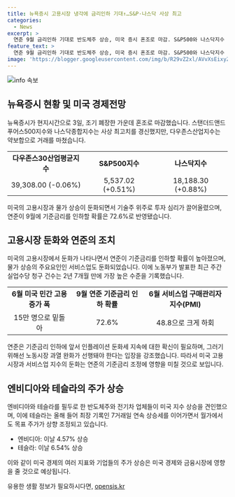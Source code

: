 ```yaml
---
title: 뉴욕증시 고용시장 냉각에 금리인하 기대↑…S&P·나스닥 사상 최고
categories:
  - News
excerpt: >
  연준 9월 금리인하 기대로 반도체주 상승, 미국 증시 혼조로 마감. S&P500와 나스닥지수 사상 최고치 경신하며 우려주인 다우존스는 보합. 미국 고용시장 둔화로 금리인하 기대 커지며 기술주 투자 심리 상승. 미국 민간기업 고용 증가세 둔화, 실업수당 청구 건수 증가로 경기 둔화 우려강화. 연준 9월 금리인하 확률 72.6% 반영. 엔비디아와 테슬라 주가 상승세 지속, 테슬라 목표주가 상향 조정에도 글로벌 증시에 영향력 확대.
feature_text: >
  연준 9월 금리인하 기대로 반도체주 상승, 미국 증시 혼조로 마감. S&P500와 나스닥지수 사상 최고치 경신하며 우려주인 다우존스는 보합. 미국 고용시장 둔화로 금리인하 기대 커지며 기술주 투자 심리 상승. 미국 민간기업 고용 증가세 둔화, 실업수당 청구 건수 증가로 경기 둔화 우려강화. 연준 9월 금리인하 확률 72.6% 반영. 엔비디아와 테슬라 주가 상승세 지속, 테슬라 목표주가 상향 조정에도 글로벌 증시에 영향력 확대.
image: 'https://blogger.googleusercontent.com/img/b/R29vZ2xl/AVvXsEixyZcFfHzMRdzZMjFBmAUKJYCLCGyLL1o632UiGVXcaFdKo_bkvkuCioo0uUKlGfBVcT3P84aROyZIXSBEx3Aw5nCQ3pTgDom1WDC4m8eifvWiAmWEEVb4x6G_l8C0QH225ldMjyaFvpxGEBGNO37VmDTDMHGhJPq73UglMfDca1-0aw/s1600/blogspot.png'
---
```


<p><img src="https://blogger.googleusercontent.com/img/b/R29vZ2xl/AVvXsEixyZcFfHzMRdzZMjFBmAUKJYCLCGyLL1o632UiGVXcaFdKo_bkvkuCioo0uUKlGfBVcT3P84aROyZIXSBEx3Aw5nCQ3pTgDom1WDC4m8eifvWiAmWEEVb4x6G_l8C0QH225ldMjyaFvpxGEBGNO37VmDTDMHGhJPq73UglMfDca1-0aw/s1600/blogspot.png" alt="info 속보" /></p>

<h2 data-ke-size="size26">뉴욕증시 현황 및 미국 경제전망</h2>

<p data-ke-size="size16">뉴욕증시가 현지시간으로 3일, 조기 폐장한 가운데 혼조로 마감했습니다. 스탠더드앤드푸어스500지수와 나스닥종합지수는 사상 최고치를 경신했지만, 다우존스산업지수는 약보합으로 거래를 마쳤습니다.</p>

<table>
  <tr>
    <td style="text-align: center; height: 17px;"><b>다우존스30산업평균지수</b></td>
    <td style="text-align: center; height: 17px;"><b>S&P500지수</b></td>
    <td style="text-align: center; height: 17px;"><b>나스닥지수</b></td>
  </tr>
  <tr>
    <td style="text-align: center; height: 17px;">39,308.00 (-0.06%)</td>
    <td style="text-align: center; height: 17px;">5,537.02 (+0.51%)</td>
    <td style="text-align: center; height: 17px;">18,188.30 (+0.88%)</td>
  </tr>
</table>

<p data-ke-size="size16">미국의 고용시장과 물가 상승이 둔화되면서 기술주 위주로 투자 심리가 끌어올렸으며, 연준이 9월에 기준금리를 인하할 확률은 72.6%로 반영됐습니다.</p>

<h2 data-ke-size="size26">고용시장 둔화와 연준의 조치</h2>

<p data-ke-size="size16">미국의 고용시장에서 둔화가 나타나면서 연준이 기준금리를 인하할 확률이 높아졌으며, 물가 상승의 주요요인인 서비스업도 둔화되었습니다. 이에 노동부가 발표한 최근 주간 실업수당 청구 건수는 2년 7개월 만에 가장 높은 수준을 기록했습니다.</p>

<table>
  <tr>
    <td style="text-align: center; height: 17px;"><b>6월 미국 민간 고용 증가 폭</b></td>
    <td style="text-align: center; height: 17px;"><b>9월 연준 기준금리 인하 확률</b></td>
    <td style="text-align: center; height: 17px;"><b>6월 서비스업 구매관리자지수(PMI)</b></td>
  </tr>
  <tr>
    <td style="text-align: center; height: 17px;">15만 명으로 밑돌아</td>
    <td style="text-align: center; height: 17px;">72.6%</td>
    <td style="text-align: center; height: 17px;">48.8으로 크게 하회</td>
  </tr>
</table>

<p data-ke-size="size16">연준은 기준금리 인하에 앞서 인플레이션 둔화세 지속에 대한 확신이 필요하며, 그러기 위해선 노동시장 과열 완화가 선행돼야 한다는 입장을 강조했습니다. 따라서 미국 고용시장과 서비스업 지수의 둔화는 연준의 기준금리 조정에 영향을 미칠 것으로 보입니다.</p>

<h2 data-ke-size="size26">엔비디아와 테슬라의 주가 상승</h2>

<p data-ke-size="size16">엔비디아와 테슬라를 필두로 한 반도체주와 전기차 업체들이 미국 지수 상승을 견인했으며, 이에 테슬라는 올해 들어 최장 기록인 7거래일 연속 상승세를 이어가면서 월가에서도 목표 주가가 상향 조정되고 있습니다.</p>

<ul>
  <li>엔비디아: 이날 4.57% 상승</li>
  <li>테슬라: 이날 6.54% 상승</li>
</ul>

<p data-ke-size="size16">이와 같이 미국 경제의 여러 지표와 기업들의 주가 상승은 미국 경제와 금융시장에 영향을 줄 것으로 예상됩니다.</p>
유용한 생활 정보가 필요하시다면, <a href="https://opensis.kr" rel="dofollow">opensis.kr</a>


